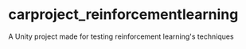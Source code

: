 # carproject_reinforcementlearning
A Unity project made for testing reinforcement learning's techniques
